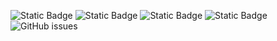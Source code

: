 ![Static Badge](https://img.shields.io/badge/blacklists-60-000000) ![Static Badge](https://img.shields.io/badge/blacklisted-3096094-cc0000) ![Static Badge](https://img.shields.io/badge/whitelisted-2244-00CC00) ![Static Badge](https://img.shields.io/badge/streaming_blacklist-28107-000000) ![GitHub issues](https://img.shields.io/github/issues/fabriziosalmi/blacklists)
